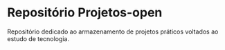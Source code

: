 # Repositório Projetos-open
Repositório dedicado ao armazenamento de projetos práticos voltados ao estudo de tecnologia.